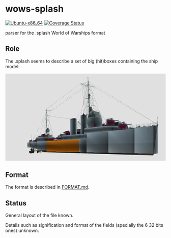 # wows-splash

[![Ubuntu-x86_64](https://github.com/wows-tools/wows-splash/actions/workflows/ubuntu-x86_64.yml/badge.svg)](https://github.com/wows-tools/wows-splash/actions/workflows/ubuntu-x86_64.yml)
[![Coverage Status](https://coveralls.io/repos/github/wows-tools/wows-splash/badge.svg?branch=main)](https://coveralls.io/github/wows-tools/wows-splash?branch=main)

parser for the .splash World of Warships format

## Role

The .splash seems to describe a set of big (hit)boxes containing the ship model:

![example](https://raw.githubusercontent.com/wows-tools/wows-splash/main/img/2023-03-08_01-22.png)

## Format

The format is described in [FORMAT.md](https://github.com/wows-tools/wows-splash/blob/main/FORMAT.md).

## Status

General layout of the file known.

Details such as signification and format of the fields (specially the 6 32 bits ones) unknown.
